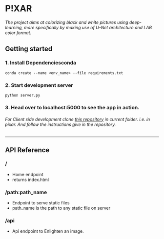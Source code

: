 # P!XAR

###### The project aims at colorizing black and white pictures using deep-learning, more specifically by making use of U-Net architecture and LAB color format.


## Getting started

### 1. Install Dependenciesconda 

`conda create --name <env_name> --file requirements.txt`


### 2. Start development server

`python server.py`


### 3. Head over to localhost:5000 to see the app in action.

###### For Client side development clone [this repository](https://github.com/bokaderohit98/pixar-ui) in current folder. i.e. in pixar. And follow the instructions give in the repository.

---
## API Reference 

### /
- Home endpoint
- returns index.html

### /path:path_name
- Endpoint to serve static files
- path_name is the path to any static file on server

### /api
- Api endpoint to Enlighten an image.